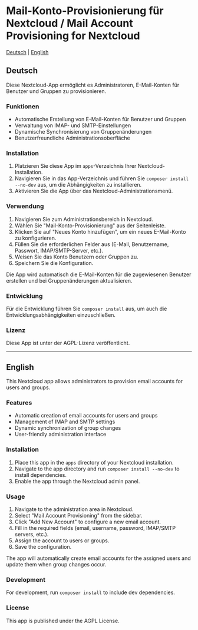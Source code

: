 # Mail-Konto-Provisionierung für Nextcloud / Mail Account Provisioning for Nextcloud

[Deutsch](#deutsch) | [English](#english)

## Deutsch

Diese Nextcloud-App ermöglicht es Administratoren, E-Mail-Konten für Benutzer und Gruppen zu provisionieren.

### Funktionen

- Automatische Erstellung von E-Mail-Konten für Benutzer und Gruppen
- Verwaltung von IMAP- und SMTP-Einstellungen
- Dynamische Synchronisierung von Gruppenänderungen
- Benutzerfreundliche Administrationsoberfläche

### Installation

1. Platzieren Sie diese App im `apps`-Verzeichnis Ihrer Nextcloud-Installation.
2. Navigieren Sie in das App-Verzeichnis und führen Sie `composer install --no-dev` aus, um die Abhängigkeiten zu installieren.
3. Aktivieren Sie die App über das Nextcloud-Administrationsmenü.

### Verwendung

1. Navigieren Sie zum Administrationsbereich in Nextcloud.
2. Wählen Sie "Mail-Konto-Provisionierung" aus der Seitenleiste.
3. Klicken Sie auf "Neues Konto hinzufügen", um ein neues E-Mail-Konto zu konfigurieren.
4. Füllen Sie die erforderlichen Felder aus (E-Mail, Benutzername, Passwort, IMAP/SMTP-Server, etc.).
5. Weisen Sie das Konto Benutzern oder Gruppen zu.
6. Speichern Sie die Konfiguration.

Die App wird automatisch die E-Mail-Konten für die zugewiesenen Benutzer erstellen und bei Gruppenänderungen aktualisieren.

### Entwicklung

Für die Entwicklung führen Sie `composer install` aus, um auch die Entwicklungsabhängigkeiten einzuschließen.

### Lizenz

Diese App ist unter der AGPL-Lizenz veröffentlicht.

---

## English

This Nextcloud app allows administrators to provision email accounts for users and groups.

### Features

- Automatic creation of email accounts for users and groups
- Management of IMAP and SMTP settings
- Dynamic synchronization of group changes
- User-friendly administration interface

### Installation

1. Place this app in the `apps` directory of your Nextcloud installation.
2. Navigate to the app directory and run `composer install --no-dev` to install dependencies.
3. Enable the app through the Nextcloud admin panel.

### Usage

1. Navigate to the administration area in Nextcloud.
2. Select "Mail Account Provisioning" from the sidebar.
3. Click "Add New Account" to configure a new email account.
4. Fill in the required fields (email, username, password, IMAP/SMTP servers, etc.).
5. Assign the account to users or groups.
6. Save the configuration.

The app will automatically create email accounts for the assigned users and update them when group changes occur.

### Development

For development, run `composer install` to include dev dependencies.

### License

This app is published under the AGPL License.